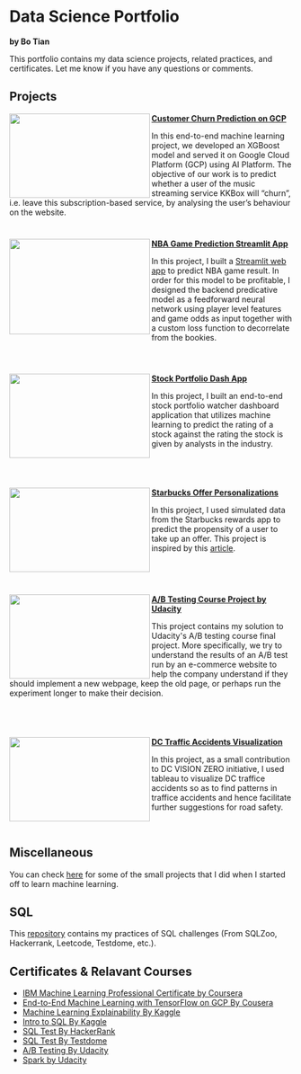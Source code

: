 # Data Science Portfolio

**by Bo Tian**

This portfolio contains my data science projects, related practices, and certificates. Let me know if you have any questions or comments.

## Projects



<img align="left" width="250" height="150" src="https://github.com/tianbo137/My_Portfolio/blob/main/Images/customer-churn.jpg"> **[Customer Churn Prediction on GCP](https://github.com/tianbo137/My_Portfolio/tree/main/Customer%20Churn%20Prediction)**

In this end-to-end machine learning project, we developed an XGBoost model and served it on Google Cloud Platform (GCP) using AI Platform. The objective of our work is to predict whether a user of the music streaming service KKBox will “churn”, i.e. leave this subscription-based service, by analysing the user’s behaviour on the website. 

#

<img align="left" width="250" height="170" src="https://github.com/tianbo137/My_Portfolio/blob/main/Images/nba-ball-general-view-floor-1-784x523.jpg"> **[NBA Game Prediction Streamlit App](https://github.com/tianbo137/Portfolio/tree/main/NBA%20Game%20Prediction)**

In this project, I built a [Streamlit web app]() to predict NBA game result. In order for this model to be profitable, I designed the backend predicative model as a feedforward neural network using player level features and game odds as input together with a custom loss function to decorrelate from the bookies. 
<br />
<br />

#

<img align="left" width="250" height="150" src="https://github.com/tianbo137/My_Portfolio/blob/main/Images/www.usnews.com.jpg"> **[Stock Portfolio Dash App](https://github.com/tianbo137/My_Portfolio/tree/main/Stock%20Portfolio%20Dash%20App)**
 
In this project, I built an end-to-end stock portfolio watcher dashboard application that utilizes machine learning to predict the rating of a stock against the rating the stock is given by analysts in the industry. 

<br />

#

<img align="left" width="250" height="150" src="https://github.com/tianbo137/Portfolio/blob/main/Images/Starbucks-Predictive-Analytics-e1527609153213.jpg"> **[Starbucks Offer Personalizations](https://github.com/tianbo137/Portfolio/tree/main/Starbucks%20Offer%20Personalizations)**

In this project, I used simulated data from the Starbucks rewards app to predict the propensity of a user to take up an offer. This project is inspired by this [article](https://towardsdatascience.com/using-starbucks-app-user-data-to-predict-effective-offers-20b799f3a6d5).
<br />
<br />
<br />
#

<img align="left" width="250" height="150" src="https://github.com/tianbo137/Portfolio/blob/main/Images/ab-testing.png"> **[A/B Testing Course Project by Udacity](https://github.com/tianbo137/Portfolio/tree/main/A_B%20Testing%20Course%20Project%20by%20Udacity)** 

This project contains my solution to Udacity's A/B testing course final project. More specifically, we try to understand the results of an A/B test run by an e-commerce website to help the company understand if they should implement a new webpage, keep the old page, or perhaps run the experiment longer to make their decision.

<br />

#

<img align="left" width="250" height="150" src="https://github.com/tianbo137/My_Portfolio/blob/main/Images/DC-TRAFFIC1.jpg"> **[DC Traffic Accidents Visualization](https://github.com/tianbo137/My_Portfolio/tree/main/Visualizing-DC-Traffic-Crashes)**
 
In this project, as a small contribution to DC VISION ZERO initiative, I used tableau to visualize DC traffice accidents so as to find patterns in traffice accidents and hence facilitate further suggestions for road safety. 

<br />


## Miscellaneous

You can check [here](https://github.com/tianbo137/Miscellaneous) for some of the small projects that I did when I started off to learn machine learning.


## SQL

This [repository](https://github.com/tianbo137/SQL) contains my practices of SQL challenges (From SQLZoo, Hackerrank, Leetcode, Testdome, etc.).
 


## Certificates & Relavant Courses

- [IBM Machine Learning Professional Certificate by Coursera]()
- [End-to-End Machine Learning with TensorFlow on GCP By Cousera]()
- [Machine Learning Explainability By Kaggle]()
- [Intro to SQL By Kaggle](https://github.com/tianbo137/Portfolio/blob/main/Certificates/bt137%20-%20Intro%20to%20SQL.png)
- [SQL Test By HackerRank]()
- [SQL Test By Testdome](https://github.com/tianbo137/Portfolio/blob/main/Certificates/TestDome%20certificate%20for%20Bo%20Tian.htm)
- [A/B Testing By Udacity](https://github.com/tianbo137/Portfolio/tree/main/A_B%20Testing%20Course%20Project%20by%20Udacity)
- [Spark by Udacity](https://www.udacity.com/course/learn-spark-at-udacity--ud2002)

